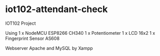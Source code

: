 # iot102-attendant-check
IOT102 Project

Using
1 x NodeMCU ESP8266 CH340
1 x Potentiometer
1 x LCD 16x2
1 x Fingerprint Sensor AS608

Webserver
Apache and MySQL by Xampp
